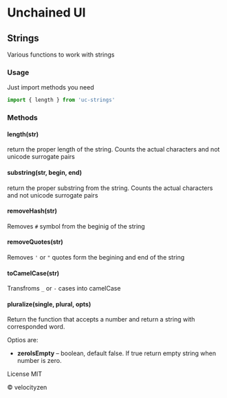 # Unchained UI

## Strings

Various functions to work with strings

### Usage

Just import methods you need

```js
import { length } from 'uc-strings'
```

### Methods

#### length(str)

return the proper length of the string. Counts the actual characters and not unicode surrogate pairs

#### substring(str, begin, end)

return the proper substring from the string. Counts the actual characters and not unicode surrogate pairs

#### removeHash(str)

Removes `#` symbol from the beginig of the string

#### removeQuotes(str)

Removes `'` or `"` quotes form the begining and end of the string

#### toCamelCase(str)

Transfroms `_` or `-` cases into camelCase

#### pluralize(single, plural, opts)

Return the function that accepts a number and return a string with corresponded word.

Optios are:

* __zeroIsEmpty__ – boolean, default false. If true return empty string when number is zero.

License MIT

© velocityzen

